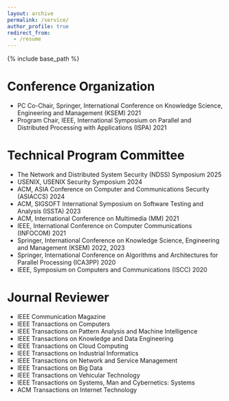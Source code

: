 ```yaml
---
layout: archive
permalink: /service/
author_profile: true
redirect_from:
  - /resume
---
```


{% include base_path %}

Conference Organization
======
* PC Co-Chair, Springer, International Conference on Knowledge Science, Engineering and Management (KSEM) 2021
* Program Chair, IEEE, International Symposium on Parallel and Distributed Processing with Applications (ISPA) 2021 

Technical Program Committee
======
* The Network and Distributed System Security (NDSS) Symposium 2025
* USENIX, USENIX Security Symposium 2024
* ACM, ASIA Conference on Computer and Communications Security (ASIACCS) 2024
* ACM, SIGSOFT International Symposium on Software Testing and Analysis (ISSTA) 2023
* ACM, International Conference on Multimedia (MM) 2021 
* IEEE, International Conference on Computer Communications (INFOCOM) 2021 
* Springer, International Conference on Knowledge Science, Engineering and Management (KSEM) 2022, 2023
* Springer, International Conference on Algorithms and Architectures for Parallel Processing (ICA3PP) 2020 
* IEEE, Symposium on Computers and Communications (ISCC) 2020 

Journal Reviewer
======
* IEEE Communication Magazine 
* IEEE Transactions on Computers 
* IEEE Transactions on Pattern Analysis and Machine Intelligence
* IEEE Transactions on Knowledge and Data Engineering
* IEEE Transactions on Cloud Computing 
* IEEE Transactions on Industrial Informatics 
* IEEE Transactions on Network and Service Management 
* IEEE Transactions on Big Data 
* IEEE Transactions on Vehicular Technology 
* IEEE Transactions on Systems, Man and Cybernetics: Systems 
* ACM Transactions on Internet Technology
